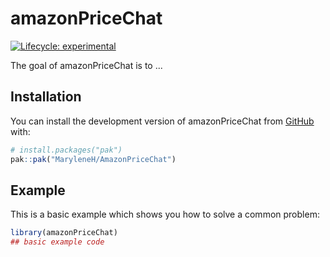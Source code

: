 
# amazonPriceChat

<!-- badges: start -->
[![Lifecycle: experimental](https://img.shields.io/badge/lifecycle-experimental-orange.svg)](https://lifecycle.r-lib.org/articles/stages.html#experimental)
<!-- badges: end -->

The goal of amazonPriceChat is to ...

## Installation

You can install the development version of amazonPriceChat from [GitHub](https://github.com/) with:

``` r
# install.packages("pak")
pak::pak("MaryleneH/AmazonPriceChat")
```

## Example

This is a basic example which shows you how to solve a common problem:

``` r
library(amazonPriceChat)
## basic example code
```

